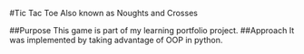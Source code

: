 #Tic Tac Toe
 Also known as Noughts and Crosses
 
 ##Purpose
  This game is part of my learning portfolio project.
 ##Approach
  It was implemented by taking advantage of OOP in python.
